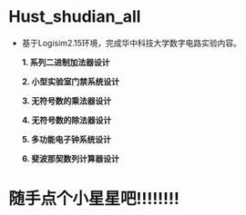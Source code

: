 # Hust_shudian_all
- 基于Logisim2.15环境，完成华中科技大学数字电路实验内容。

  **1. 系列二进制加法器设计**

  **2. 小型实验室门禁系统设计**

  **3. 无符号数的乘法器设计**

  **4. 无符号数的除法器设计**
  
  **5. 多功能电子钟系统设计**

  **6. 斐波那契数列计算器设计**
  
# 随手点个小星星吧!!!!!!!!
